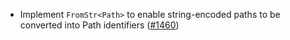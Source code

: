 *   Implement `FromStr<Path>` to enable string-encoded paths to be converted into Path identifiers ([#1460](https://github.com/informalsystems/ibc-rs/issues/1460))
